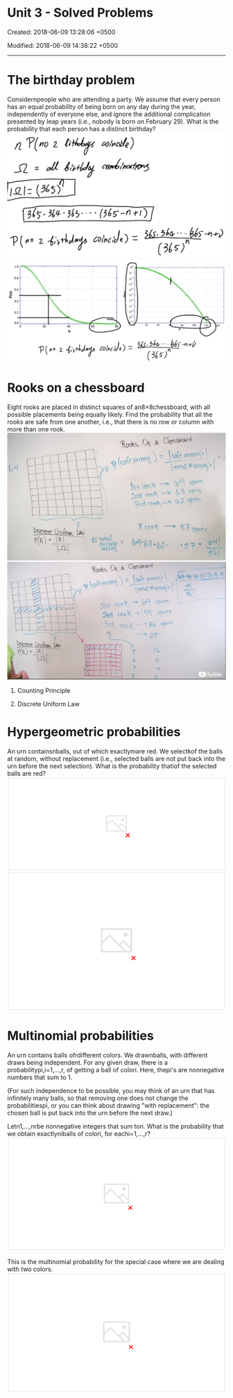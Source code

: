# Unit 3 - Solved Problems

Created: 2018-06-09 13:28:06 +0500

Modified: 2018-06-09 14:38:22 +0500

---

# The birthday problem

Considernpeople who are attending a party. We assume that every person has an equal probability of being born on any day during the year, independently of everyone else, and ignore the additional complication presented by leap years (i.e., nobody is born on February 29). What is the probability that each person has a distinct birthday?
![image](media/Intro---Syllabus_Unit-3---Solved-Problems-image1.png)
![image](media/Intro---Syllabus_Unit-3---Solved-Problems-image2.png)

# Rooks on a chessboard

Eight rooks are placed in distinct squares of an8×8chessboard, with all possible placements being equally likely. Find the probability that all the rooks are safe from one another, i.e., that there is no row or column with more than one rook.
![image](media/Intro---Syllabus_Unit-3---Solved-Problems-image3.png)
![image](media/Intro---Syllabus_Unit-3---Solved-Problems-image4.png)

1. Counting Principle

2. Discrete Uniform Law

# Hypergeometric probabilities

An urn containsnballs, out of which exactlymare red. We selectkof the balls at random, without replacement (i.e., selected balls are not put back into the urn before the next selection). What is the probability thatiof the selected balls are red?
![image](media/Intro---Syllabus_Unit-3---Solved-Problems-image5.png)
![と ) ](media/Intro---Syllabus_Unit-3---Solved-Problems-image6.png)

# Multinomial probabilities

An urn contains balls ofrdifferent colors. We drawnballs, with different draws being independent. For any given draw, there is a probabilitypi,i=1,...,r, of getting a ball of colori. Here, thepi's are nonnegative numbers that sum to 1.

(For such independence to be possible, you may think of an urn that has infinitely many balls, so that removing one does not change the probabilitiespi, or you can think about drawing "with replacement": the chosen ball is put back into the urn before the next draw.)

Letn1,...,nrbe nonnegative integers that sum ton. What is the probability that we obtain exactlyniballs of colori, for eachi=1,...,r?
![image](media/Intro---Syllabus_Unit-3---Solved-Problems-image7.png)

This is the multinomial probability for the special case where we are dealing with two colors.
![image](media/Intro---Syllabus_Unit-3---Solved-Problems-image8.png)
